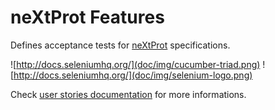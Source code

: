 # neXtProt Features

Defines acceptance tests for [neXtProt](https://www.nextprot.org/) specifications.

![http://docs.seleniumhq.org/](doc/img/cucumber-triad.png)
![http://docs.seleniumhq.org/](doc/img/selenium-logo.png)

Check [user stories documentation](doc/user-stories-with-gherkin.md) for more informations.

